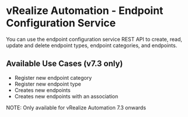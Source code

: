# vRealize Automation - Endpoint Configuration Service

You can use the endpoint configuration service REST API to create, read, update and delete endpoint types, endpoint categories, and endpoints.

## Available Use Cases (v7.3 only)

 * Register new endpoint category
 * Register new endpoint type
 * Creates new endpoints
 * Creates new endpoints with an association

NOTE: Only available for vRealize Automation 7.3 onwards